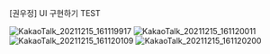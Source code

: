 [권우정] UI 구현하기 TEST

![KakaoTalk_20211215_161119917](https://user-images.githubusercontent.com/89093276/146143850-0966763a-dbca-40be-9bf4-a19750ea2a39.png)
![KakaoTalk_20211215_161120011](https://user-images.githubusercontent.com/89093276/146143735-9b74cca1-5f39-4b74-bbf2-46c060a7af09.png)
![KakaoTalk_20211215_161120109](https://user-images.githubusercontent.com/89093276/146143739-f612edaf-1506-492b-bd3c-a68156f055c7.png)
![KakaoTalk_20211215_161120200](https://user-images.githubusercontent.com/89093276/146143743-31de19c7-cf5f-4268-972a-9f5cab349fee.png)
